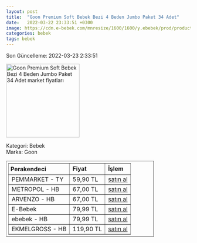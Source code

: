```yaml
---
layout: post
title:  "Goon Premium Soft Bebek Bezi 4 Beden Jumbo Paket 34 Adet"
date:   2022-03-22 23:33:51 +0300
image: https://cdn.e-bebek.com/mnresize/1600/1600/y.ebebek/prod/productImage/4902011855937_3.jpg
categories: bebek
tags: bebek
---
```


Son Güncelleme: 2022-03-23 2:33:51

<img src="https://cdn.e-bebek.com/mnresize/1600/1600/y.ebebek/prod/productImage/4902011855937_3.jpg" width="200" alt="Goon Premium Soft Bebek Bezi 4 Beden Jumbo Paket 34 Adet market fiyatları" />

Kategori: Bebek
<br />
Marka: Goon

<table border="1" style="padding: 5px;width:80%;">
  <tr>
    <td style="padding: 5px;"><strong>Perakendeci</strong></td>
    <td><strong>Fiyat</strong></td>
    <td><strong>İşlem</strong></td>
  </tr>
  <tr>
              <td title="Trendyol/Pem Market Mağazası">PEMMARKET - TY</td>
              <td>59,90 TL</td>
              <td><a title="Trendyol/Pem Market Mağazası" target="_blank" href="https://www.trendyol.com/goo-n/goon-premium-soft-bebek-bezi-4-beden-34-adet-p-227197478">satın al</a></td>
            </tr><tr>
              <td title="Hepsiburada/Metropol Mağazası">METROPOL - HB</td>
              <td>67,00 TL</td>
              <td><a title="Hepsiburada/Metropol Mağazası" target="_blank" href="https://www.hepsiburada.com/goon-premium-soft-bebek-bezi-4-beden-jumbo-paket-34-adet-p-HBV00000AW484?magaza=Metropol">satın al</a></td>
            </tr><tr>
              <td title="Hepsiburada/ARVENZO Mağazası">ARVENZO - HB</td>
              <td>67,00 TL</td>
              <td><a title="Hepsiburada/ARVENZO Mağazası" target="_blank" href="https://www.hepsiburada.com/goon-premium-soft-bebek-bezi-4-beden-jumbo-paket-34-adet-p-HBV00000AW484?magaza=arvenzo">satın al</a></td>
            </tr><tr>
              <td title="E-Bebek">E-Bebek</td>
              <td>79,99 TL</td>
              <td><a title="E-Bebek" target="_blank" href="https://www.e-bebek.com/goon-bebek-bezi-premium-soft-4-beden-jumbo-paket-34-adet-9-14-kg-p-gon-5937/">satın al</a></td>
            </tr><tr>
              <td title="Hepsiburada/ebebek Mağazası">ebebek - HB</td>
              <td>79,99 TL</td>
              <td><a title="Hepsiburada/ebebek Mağazası" target="_blank" href="https://www.hepsiburada.com/goon-premium-soft-bebek-bezi-4-beden-jumbo-paket-34-adet-p-HBV00000AW484?magaza=ebebek">satın al</a></td>
            </tr><tr>
              <td title="Hepsiburada/Ekmelgross Mağazası">EKMELGROSS - HB</td>
              <td>119,90 TL</td>
              <td><a title="Hepsiburada/Ekmelgross Mağazası" target="_blank" href="https://www.hepsiburada.com/goon-premium-soft-bebek-bezi-4-beden-jumbo-paket-34-adet-p-HBV00000AW484?magaza=Ekmelgross">satın al</a></td>
            </tr>
</table>

